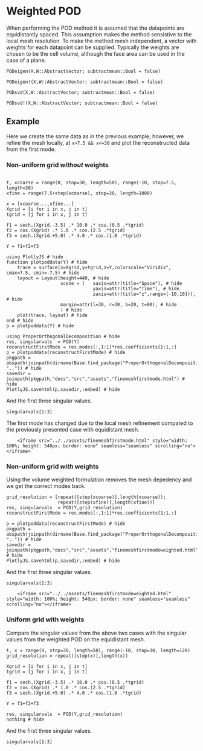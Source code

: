 # Weighted POD
When performing the POD method it is assumed that the datapoints are equidistantly spaced. 
This assumption makes the method sensistive to the local mesh resolution. To make the method mesh
independent, a vector with weights for each datapoint can be supplied. Typically the weights
are chosen to be the cell volume, although the face area can be used in the case of a plane. 

```@docs
PODeigen(X,W::AbstractVector; subtractmean::Bool = false)
```
```@docs
PODeigen!(X,W::AbstractVector; subtractmean::Bool = false)
```
```@docs
PODsvd(X,W::AbstractVector; subtractmean::Bool = false)
```
```@docs
PODsvd!(X,W::AbstractVector; subtractmean::Bool = false)
```

## Example
Here we create the same data as in the previous example; however, we refine the 
mesh locally, at `x>7.5 && x<=30` and plot the reconstructed data from the first mode.

### Non-uniform grid *without* weights
```@example weightedpod

t, xcoarse = range(0, stop=30, length=50), range(-10, stop=7.5, length=30)
xfine = range(7.5+step(xcoarse), stop=30, length=1000)

x = [xcoarse...,xfine...]
Xgrid = [i for i in x, j in t]
tgrid = [j for i in x, j in t]

f1 = sech.(Xgrid.-3.5) .* 10.0 .* cos.(0.5 .*tgrid)
f2 = cos.(Xgrid) .* 1.0 .* cos.(2.5 .*tgrid)
f3 = sech.(Xgrid.+5.0) .* 4.0 .* cos.(1.0 .*tgrid)

Y = f1+f2+f3

using PlotlyJS # hide
function plotpoddata(Y) # hide
    trace = surface(x=Xgrid,y=tgrid,z=Y,colorscale="Viridis", cmax=7.5, cmin=-7.5) # hide
    layout = Layout(height=440, # hide
                    scene = (   xaxis=attr(title="Space"), # hide
                                yaxis=attr(title="Time"), # hide
                                zaxis=attr(title="z",range=[-10,10])), # hide
                    margin=attr(l=30, r=30, b=20, t=90), # hide
                    ) # hide
    plot(trace, layout) # hide
end # hide
p = plotpoddata(Y) # hide

using ProperOrthogonalDecomposition # hide
res, singularvals  = POD(Y)
reconstructFirstMode = res.modes[:,1:1]*res.coefficients[1:1,:]
p = plotpoddata(reconstructFirstMode) # hide
pkgpath = abspath(joinpath(dirname(Base.find_package("ProperOrthogonalDecomposition")), "..")) # hide
savedir = joinpath(pkgpath,"docs","src","assets","finemeshfirstmode.html") # hide
PlotlyJS.savehtml(p,savedir,:embed) # hide
```
And the first three singular values.
```@example weightedpod
singularvals[1:3]
```
The first mode has changed due to the local mesh refinement compated to the previously
presented case with equidistant mesh.

```@raw html
    <iframe src="../../assets/finemeshfirstmode.html" style="width: 100%; height: 540px; border: none" seamless="seamless" scrolling="no"></iframe>
```

### Non-uniform grid *with* weights

Using the volume weighted formulation removes the mesh depedency and we get the correct
modes back. 
```@example weightedpod
grid_resolution = [repeat([step(xcoarse)],length(xcoarse));
                   repeat([step(xfine)],length(xfine))]
res, singularvals  = POD(Y,grid_resolution)
reconstructFirstMode = res.modes[:,1:1]*res.coefficients[1:1,:]

p = plotpoddata(reconstructFirstMode) # hide
pkgpath = abspath(joinpath(dirname(Base.find_package("ProperOrthogonalDecomposition")), "..")) # hide
savedir = joinpath(pkgpath,"docs","src","assets","finemeshfirstmodeweighted.html") # hide
PlotlyJS.savehtml(p,savedir,:embed) # hide
```
And the first three singular values.
```@example weightedpod
singularvals[1:3]
```
```@raw html
    <iframe src="../../assets/finemeshfirstmodeweighted.html" style="width: 100%; height: 540px; border: none" seamless="seamless" scrolling="no"></iframe>
```

### Uniform grid with weights

Compare the singular values from the above two cases with the singular values 
from the weighted POD on the equidistant mesh.
```@example weightedpod
t, x = range(0, stop=30, length=50), range(-10, stop=30, length=120)
grid_resolution = repeat([step(x)],length(x))

Xgrid = [i for i in x, j in t]
tgrid = [j for i in x, j in t]

f1 = sech.(Xgrid.-3.5) .* 10.0 .* cos.(0.5 .*tgrid)
f2 = cos.(Xgrid) .* 1.0 .* cos.(2.5 .*tgrid)
f3 = sech.(Xgrid.+5.0) .* 4.0 .* cos.(1.0 .*tgrid)

Y = f1+f2+f3

res, singularvals  = POD(Y,grid_resolution)
nothing # hide
```
And the first three singular values.
```@example weightedpod
singularvals[1:3]
```